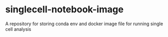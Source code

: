 # singlecell-notebook-image
A repository for storing conda env and docker image file for running single cell analysis
